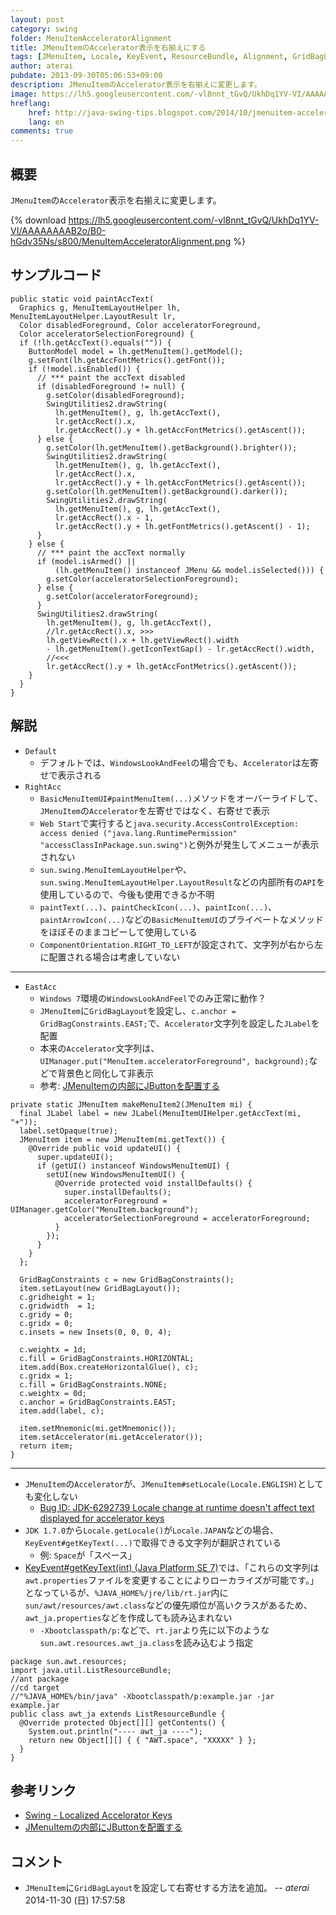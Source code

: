 ```yaml
---
layout: post
category: swing
folder: MenuItemAcceleratorAlignment
title: JMenuItemのAccelerator表示を右揃えにする
tags: [JMenuItem, Locale, KeyEvent, ResourceBundle, Alignment, GridBagLayout]
author: aterai
pubdate: 2013-09-30T05:06:53+09:00
description: JMenuItemのAccelerator表示を右揃えに変更します。
image: https://lh5.googleusercontent.com/-vl8nnt_tGvQ/UkhDq1YV-VI/AAAAAAAAB2o/B0-hGdv35Ns/s800/MenuItemAcceleratorAlignment.png
hreflang:
    href: http://java-swing-tips.blogspot.com/2014/10/jmenuitem-accelerator-text-alignment.html
    lang: en
comments: true
---
```

## 概要
`JMenuItem`の`Accelerator`表示を右揃えに変更します。

{% download https://lh5.googleusercontent.com/-vl8nnt_tGvQ/UkhDq1YV-VI/AAAAAAAAB2o/B0-hGdv35Ns/s800/MenuItemAcceleratorAlignment.png %}

## サンプルコード
<pre class="prettyprint"><code>public static void paintAccText(
  Graphics g, MenuItemLayoutHelper lh, MenuItemLayoutHelper.LayoutResult lr,
  Color disabledForeground, Color acceleratorForeground,
  Color acceleratorSelectionForeground) {
  if (!lh.getAccText().equals("")) {
    ButtonModel model = lh.getMenuItem().getModel();
    g.setFont(lh.getAccFontMetrics().getFont());
    if (!model.isEnabled()) {
      // *** paint the accText disabled
      if (disabledForeground != null) {
        g.setColor(disabledForeground);
        SwingUtilities2.drawString(
          lh.getMenuItem(), g, lh.getAccText(),
          lr.getAccRect().x,
          lr.getAccRect().y + lh.getAccFontMetrics().getAscent());
      } else {
        g.setColor(lh.getMenuItem().getBackground().brighter());
        SwingUtilities2.drawString(
          lh.getMenuItem(), g, lh.getAccText(),
          lr.getAccRect().x,
          lr.getAccRect().y + lh.getAccFontMetrics().getAscent());
        g.setColor(lh.getMenuItem().getBackground().darker());
        SwingUtilities2.drawString(
          lh.getMenuItem(), g, lh.getAccText(),
          lr.getAccRect().x - 1,
          lr.getAccRect().y + lh.getFontMetrics().getAscent() - 1);
      }
    } else {
      // *** paint the accText normally
      if (model.isArmed() ||
          (lh.getMenuItem() instanceof JMenu &amp;&amp; model.isSelected())) {
        g.setColor(acceleratorSelectionForeground);
      } else {
        g.setColor(acceleratorForeground);
      }
      SwingUtilities2.drawString(
        lh.getMenuItem(), g, lh.getAccText(),
        //lr.getAccRect().x, &gt;&gt;&gt;
        lh.getViewRect().x + lh.getViewRect().width
        - lh.getMenuItem().getIconTextGap() - lr.getAccRect().width,
        //&lt;&lt;&lt;
        lr.getAccRect().y + lh.getAccFontMetrics().getAscent());
    }
  }
}
</code></pre>

## 解説
- `Default`
    - デフォルトでは、`WindowsLookAndFeel`の場合でも、`Accelerator`は左寄せで表示される
- `RightAcc`
    - `BasicMenuItemUI#paintMenuItem(...)`メソッドをオーバーライドして、`JMenuItem`の`Accelerator`を左寄せではなく、右寄せで表示
    - `Web Start`で実行すると`java.security.AccessControlException: access denied ("java.lang.RuntimePermission" "accessClassInPackage.sun.swing")`と例外が発生してメニューが表示されない
    - `sun.swing.MenuItemLayoutHelper`や、`sun.swing.MenuItemLayoutHelper.LayoutResult`などの内部所有の`API`を使用しているので、今後も使用できるか不明
    - `paintText(...)`、`paintCheckIcon(...)`、`paintIcon(...)`、`paintArrowIcon(...)`などの`BasicMenuItemUI`のプライベートなメソッドをほぼそのままコピーして使用している
    - `ComponentOrientation.RIGHT_TO_LEFT`が設定されて、文字列が右から左に配置される場合は考慮していない

<!-- dummy comment line for breaking list -->

- - - -
- `EastAcc`
    - `Windows 7`環境の`WindowsLookAndFeel`でのみ正常に動作？
    - `JMenuItem`に`GridBagLayout`を設定し、`c.anchor = GridBagConstraints.EAST;`で、`Accelerator`文字列を設定した`JLabel`を配置
    - 本来の`Accelerator`文字列は、`UIManager.put("MenuItem.acceleratorForeground", background);`などで背景色と同化して非表示
    - 参考: [JMenuItemの内部にJButtonを配置する](https://ateraimemo.com/Swing/ButtonsInMenuItem.html)

<!-- dummy comment line for breaking list -->

<pre class="prettyprint"><code>private static JMenuItem makeMenuItem2(JMenuItem mi) {
  final JLabel label = new JLabel(MenuItemUIHelper.getAccText(mi, "+"));
  label.setOpaque(true);
  JMenuItem item = new JMenuItem(mi.getText()) {
    @Override public void updateUI() {
      super.updateUI();
      if (getUI() instanceof WindowsMenuItemUI) {
        setUI(new WindowsMenuItemUI() {
          @Override protected void installDefaults() {
            super.installDefaults();
            acceleratorForeground = UIManager.getColor("MenuItem.background");
            acceleratorSelectionForeground = acceleratorForeground;
          }
        });
      }
    }
  };

  GridBagConstraints c = new GridBagConstraints();
  item.setLayout(new GridBagLayout());
  c.gridheight = 1;
  c.gridwidth  = 1;
  c.gridy = 0;
  c.gridx = 0;
  c.insets = new Insets(0, 0, 0, 4);

  c.weightx = 1d;
  c.fill = GridBagConstraints.HORIZONTAL;
  item.add(Box.createHorizontalGlue(), c);
  c.gridx = 1;
  c.fill = GridBagConstraints.NONE;
  c.weightx = 0d;
  c.anchor = GridBagConstraints.EAST;
  item.add(label, c);

  item.setMnemonic(mi.getMnemonic());
  item.setAccelerator(mi.getAccelerator());
  return item;
}
</code></pre>

- - - -
- `JMenuItem`の`Accelerator`が、`JMenuItem#setLocale(Locale.ENGLISH)`としても変化しない
    - [Bug ID: JDK-6292739 Locale change at runtime doesn't affect text displayed for accelerator keys](http://bugs.java.com/bugdatabase/view_bug.do?bug_id=6292739)
- `JDK 1.7.0`から`Locale.getLocale()`が`Locale.JAPAN`などの場合、`KeyEvent#getKeyText(...)`で取得できる文字列が翻訳されている
    - 例: `Space`が「スペース」
- [KeyEvent#getKeyText(int) (Java Platform SE 7)](http://docs.oracle.com/javase/jp/7/api/java/awt/event/KeyEvent.html#getKeyText%28int%29)では、「これらの文字列は`awt.properties`ファイルを変更することによりローカライズが可能です。」となっているが、`%JAVA_HOME%/jre/lib/rt.jar`内に`sun/awt/resources/awt.class`などの優先順位が高いクラスがあるため、`awt_ja.properties`などを作成しても読み込まれない
    - `-Xbootclasspath/p:`などで、`rt.jar`より先に以下のような`sun.awt.resources.awt_ja.class`を読み込むよう指定

<!-- dummy comment line for breaking list -->

<pre class="prettyprint"><code>package sun.awt.resources;
import java.util.ListResourceBundle;
//ant package
//cd target
//"%JAVA_HOME%/bin/java" -Xbootclasspath/p:example.jar -jar example.jar
public class awt_ja extends ListResourceBundle {
  @Override protected Object[][] getContents() {
    System.out.println("---- awt_ja ----");
    return new Object[][] { { "AWT.space", "XXXXX" } };
  }
}
</code></pre>

## 参考リンク
- [Swing - Localized Accelorator Keys](https://community.oracle.com/thread/1364746)
- [JMenuItemの内部にJButtonを配置する](https://ateraimemo.com/Swing/ButtonsInMenuItem.html)

<!-- dummy comment line for breaking list -->

## コメント
- `JMenuItem`に`GridBagLayout`を設定して右寄せする方法を追加。 -- *aterai* 2014-11-30 (日) 17:57:58

<!-- dummy comment line for breaking list -->
